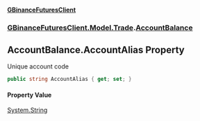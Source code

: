 #### [GBinanceFuturesClient](./index.md 'index')
### [GBinanceFuturesClient.Model.Trade](./GBinanceFuturesClient-Model-Trade.md 'GBinanceFuturesClient.Model.Trade').[AccountBalance](./GBinanceFuturesClient-Model-Trade-AccountBalance.md 'GBinanceFuturesClient.Model.Trade.AccountBalance')
## AccountBalance.AccountAlias Property
Unique account code  
```csharp
public string AccountAlias { get; set; }
```
#### Property Value
[System.String](https://docs.microsoft.com/en-us/dotnet/api/System.String 'System.String')  

